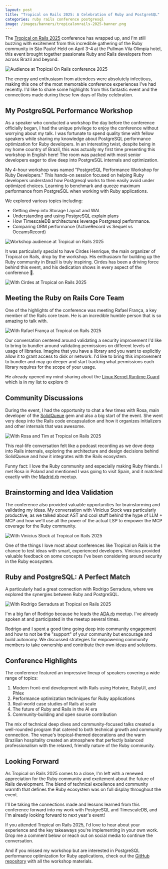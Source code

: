 ```yaml
---
layout: post
title: "Tropical on Rails 2025: A Celebration of Ruby and PostgreSQL"
categories: ruby rails conference postgresql
image: /images/banners/tropicalonrails-2025-banner.png
---
```


The [Tropical on Rails 2025](https://www.tropicalonrails.com/en/) conference has wrapped up, and I'm still buzzing with excitement from this incredible gathering of the Ruby community in São Paulo! Held on April 3-4 at the Pullman Vila Olímpia hotel, this event brought together passionate Ruby and Rails developers from across Brazil and beyond.

![Audience at Tropical On Rails conference 2025](/images/tropicalonrails-2025-audience.jpg)

The energy and enthusiasm from attendees were absolutely infectious, making this one of the most memorable conference experiences I've had recently. I'd like to share some highlights from this fantastic event and the connections made during these few days of Ruby celebration.


## My PostgreSQL Performance Workshop

As a speaker who conducted a workshop the day before the conference officially began, I had the unique privilege to enjoy the conference without worrying about my talk. I was fortunate to spend quality time with fellow speakers while sharing my knowledge about PostgreSQL performance optimization for Ruby developers. In an interesting twist, despite being in my home country of Brazil, this was actually my first time presenting this workshop in English here! The room was packed with most senior developers eager to dive deep into PostgreSQL internals and optimization.

My 4-hour workshop was named "PostgreSQL Performance Workshop for Ruby Developers." This hands-on session focused on helping Ruby developers understand how Postgresql works to then easily avoid under optimized choices. Learning to benchmark and queeze maximum performance from PostgreSQL when working with Ruby applications.

We explored various topics including:

- Getting deep into Storage Layout and WAL
- Understanding and using PostgreSQL explain plans
- How TimescaleDB architectures leverage Postgresql performance.
- Comparing ORM performance (ActiveRecord vs Sequel vs OccamsRecord)

![Workshop audience at Tropical on Rails 2025](/images/tropicalonrails-2025-workshop-audience.jpg)

It was particularly special to have Cirdes Henrique, the main organizer of Tropical on Rails, drop by the workshop. His enthusiasm for building up the Ruby community in Brazil is truly inspiring. Cirdes has been a driving force behind this event, and his dedication shows in every aspect of the conference 🫶. 

![With Cirdes at Tropical on Rails 2025](/images/tropicalonrails-2025-jonatas-e-cirdes.jpeg)

## Meeting the Ruby on Rails Core Team

One of the highlights of the conference was meeting Rafael França, a key member of the Rails core team. He is an incredible humble person that is so amazing to talk with.

![With Rafael França at Tropical on Rails 2025](/images/tropicalonrails-2025-jonatas-e-rafael-franca.jpg)

Our conversation centered around validating a security improvement I'd like to bring to bundler around validating permissions on different levels of usage of libraries. Imagine that you have a library and you want to explicitly allow it to grant access to disk or network. I'd like to bring this improvement to bundler and may go deeper and start tracking what permissions each library requires for the scope of your usage.

He already opened my mind sharing about the [Linux Kernel Runtime Guard](https://lkrg.org/) which is in my list to explore 🤓

## Community Discussions

During the event, I had the opportunity to chat a few times with Rosa, main developer of the [SolidQueue](https://github.com/rails/solid_queue) gem and also a big start of the event. She went very deep into the Rails code encapsulation and how it organizes initializers and other internals that was awesome.

![With Rosa and Tim at Tropical on Rails 2025](/images/tropicalonrails-2025-jonatas-e-rosa-e-tim.jpg)

This real-life conversation felt like a podcast recording as we dove deep into Rails internals, exploring the architecture and design decisions behind SolidQueue and how it integrates with the Rails ecosystem.

Funny fact: I love the Ruby community and especially making Ruby friends. I met Rosa in Poland and mentioned I was going to visit Spain, and it matched exactly with the [Madrid.rb](https://madridrb.com/events/march-2025-intro-to-the-timescaledb-gem-1376) meetup.

## Brainstorming and Idea Validation

The conference also provided valuable opportunities for brainstorming and validating my ideas. My conversation with Vinicius Stock was particularly productive, as we talked about AST and cool stuff behind the hype of LLM + MCP and how we'll use all the power of the actual LSP to empower the MCP coverage for the Ruby community.

![With Vinicius Stock at Tropical on Rails 2025](/images/tropicalonrails-2025-jonatas-e-vinicius-stock.jpg)

One of the things I love most about conferences like Tropical on Rails is the chance to test ideas with smart, experienced developers. Vinicius provided valuable feedback on some concepts I've been considering around security in the Ruby ecosystem.

## Ruby and PostgreSQL: A Perfect Match

A particularly had a great connection with Rodrigo Serradura, where we explored the synergies between Ruby and PostgreSQL. 

![With Rodrigo Serradura at Tropical on Rails 2025](/images/tropicalonrails-2025-jonatasdp-e-rodrigo-serradura.jpeg)

I'm a big fan of Rodrigo because he leads the [ADA.rb](https://www.meetup.com/pt-BR/arquitetura-e-design-de-aplicacoes-ruby/) meetup. I've already spoken at and participated in the meetup several times.

Rodrigo and I spent a good time going deep into community engagement and how to not be the "support" of your community but encourage and build autonomy. We discussed strategies for empowering community members to take ownership and contribute their own ideas and solutions.

## Conference Highlights

The conference featured an impressive lineup of speakers covering a wide range of topics:

1. Modern front-end development with Rails using Hotwire, RubyUI, and Phlex
2. Performance optimization techniques for Ruby applications
3. Real-world case studies of Rails at scale
4. The future of Ruby and Rails in the AI era
5. Community-building and open source contribution

The mix of technical deep dives and community-focused talks created a well-rounded program that catered to both technical growth and community connection. The venue's tropical-themed decorations and the warm Brazilian hospitality created an atmosphere that perfectly balanced professionalism with the relaxed, friendly nature of the Ruby community.

## Looking Forward

As Tropical on Rails 2025 comes to a close, I'm left with a renewed appreciation for the Ruby community and excitement about the future of Rails development. The blend of technical excellence and community warmth that defines the Ruby ecosystem was on full display throughout the event.

I'll be taking the connections made and lessons learned from this conference forward into my work with PostgreSQL and TimescaleDB, and I'm already looking forward to next year's event!

If you attended Tropical on Rails 2025, I'd love to hear about your experience and the key takeaways you're implementing in your own work. Drop me a comment below or reach out on social media to continue the conversation.

And if you missed my workshop but are interested in PostgreSQL performance optimization for Ruby applications, check out the [GitHub repository](https://github.com/timescale/postgresql-performance-for-rubyists/) with all the workshop materials. 